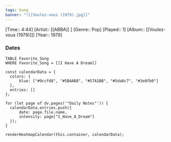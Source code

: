 ```yaml
---
tags: Song  
banner: "![[Voulez-vous (1979).jpg]]"
---
```

[Time:: 4:44]
[Artist:: [[ABBA]] ]
[Genre:: Pop]
[Played:: 1]
[Album:: [[Voulez-vous (1979)]]]
[Year:: 1979]
### Dates
````dataview
TABLE Favorite_Song
WHERE Favorite_Song = [[I Have A Dream]]
````
  ```dataviewjs
const calendarData = { 
	colors: { 
		blue: ["#9ccfd8", "#5BAAB8", "#57A1BB", "#5da8c7", "#3e8fb0"] 
	}, 
	entries: [] 
}; 

for (let page of dv.pages('"Daily Notes"')) { 
	calendarData.entries.push({ 
		date: page.file.name, 
		intensity: page["I_Have_A_Dream"]
	}); 
} 

renderHeatmapCalendar(this.container, calendarData);
```
